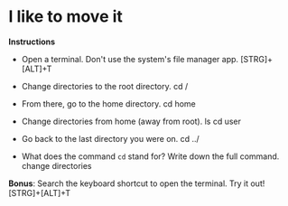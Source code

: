 # I like to move it 

**Instructions**

* Open a terminal. Don't use the system's file manager app.
    [STRG]+[ALT]+T

* Change directories to the root directory. 
    cd /

* From there, go to the home directory. 
    cd home

* Change directories from home (away from root). 
    ls
    cd user

* Go back to the last directory you were on.
    cd ../

* What does the command `cd` stand for? Write down the full command.
    change directories

**Bonus**: Search the keyboard shortcut to open the terminal. Try it out!
    [STRG]+[ALT]+T
